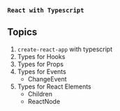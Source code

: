 ### `React with Typescript`

## Topics

1. `create-react-app` with typescript
2. Types for Hooks
3. Types for Props
4. Types for Events
   - ChangeEvent
5. Types for React Elements
   - Children
   - ReactNode
